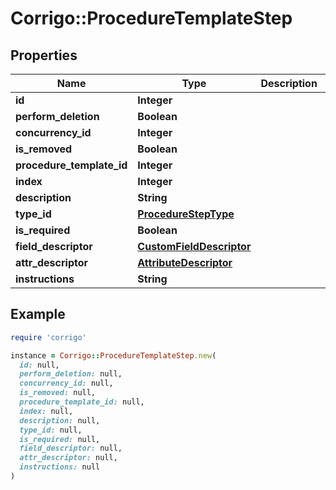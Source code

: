 # Corrigo::ProcedureTemplateStep

## Properties

| Name | Type | Description | Notes |
| ---- | ---- | ----------- | ----- |
| **id** | **Integer** |  | [optional] |
| **perform_deletion** | **Boolean** |  | [optional] |
| **concurrency_id** | **Integer** |  | [optional] |
| **is_removed** | **Boolean** |  | [optional] |
| **procedure_template_id** | **Integer** |  | [optional] |
| **index** | **Integer** |  | [optional] |
| **description** | **String** |  | [optional] |
| **type_id** | [**ProcedureStepType**](ProcedureStepType.md) |  | [optional] |
| **is_required** | **Boolean** |  | [optional] |
| **field_descriptor** | [**CustomFieldDescriptor**](CustomFieldDescriptor.md) |  | [optional] |
| **attr_descriptor** | [**AttributeDescriptor**](AttributeDescriptor.md) |  | [optional] |
| **instructions** | **String** |  | [optional] |

## Example

```ruby
require 'corrigo'

instance = Corrigo::ProcedureTemplateStep.new(
  id: null,
  perform_deletion: null,
  concurrency_id: null,
  is_removed: null,
  procedure_template_id: null,
  index: null,
  description: null,
  type_id: null,
  is_required: null,
  field_descriptor: null,
  attr_descriptor: null,
  instructions: null
)
```

